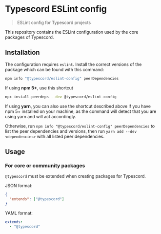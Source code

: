 # Typescord ESLint config

> ESLint config for Typescord projects

This repository contains the ESLint configuration used by the core packages of Typescord.

## Installation

The configuration requires `eslint`. Install the correct versions of the package which can be found with this command:

```sh
npm info "@typescord/eslint-config" peerDependencies
```

If using **npm 5+**, use this shortcut

```sh
npx install-peerdeps --dev @typescord/eslint-config
```

If using **yarn**, you can also use the shortcut described above if you have npm 5+ installed on your machine, as the command will detect that you are using yarn and will act accordingly.

Otherwise, run `npm info "@typescord/eslint-config" peerDependencies` to list the peer dependencies and versions, then run `yarn add --dev <dependencies>` with all listed peer dependencies.

## Usage

### For core or community packages

`@typescord` must be extended when creating packages for Typescord.

JSON format:

```json
{
  "extends": ["@typescord"]
}
```

YAML format:

```yaml
extends:
  - "@typescord"
```
